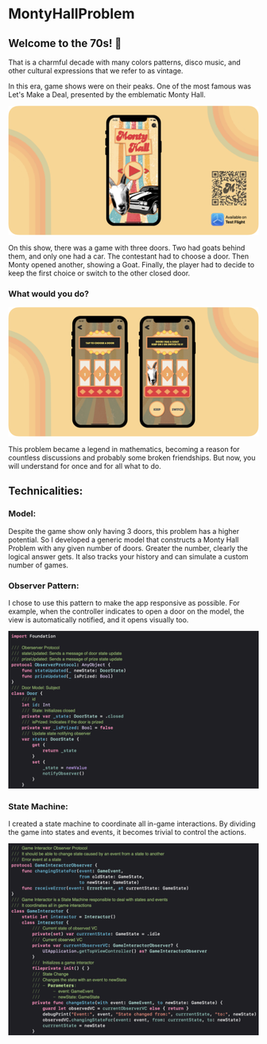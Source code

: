 # MontyHallProblem

## Welcome to the 70s! 🕺

That is a charmful decade with many colors patterns, disco music, and other cultural expressions that we refer to as vintage.

In this era, game shows were on their peaks. One of the most famous was Let's Make a Deal, presented by the emblematic Monty Hall. 

![Image of AppImage](Resources/appImage3.png)

On this show, there was a game with three doors. Two had goats behind them, and only one had a car. The contestant had to choose a door. Then Monty opened another, showing a Goat. Finally, the player had to decide to keep the first choice or switch to the other closed door.

### What would you do?

![Image of AppImage](Resources/appImage4.png)

This problem became a legend in mathematics, becoming a reason for countless discussions and probably some broken friendships. But now, you will understand for once and for all what to do.

## Technicalities:

### Model:

Despite the game show only having 3 doors, this problem has a higher potential. So I developed a generic model that constructs a Monty Hall Problem with any given number of doors. Greater the number, clearly the logical answer gets. It also tracks your history and can simulate a custom number of games.

### Observer Pattern:

I chose to use this pattern to make the app responsive as possible. For example, when the controller indicates to open a door on the model, the view is automatically notified, and it opens visually too.

![Image of Observer](Resources/observer.png)

### State Machine: 

I created a state machine to coordinate all in-game interactions. By dividing the game into states and events, it becomes trivial to control the actions.

![Image of StateMahine](Resources/StateMachine.png)

